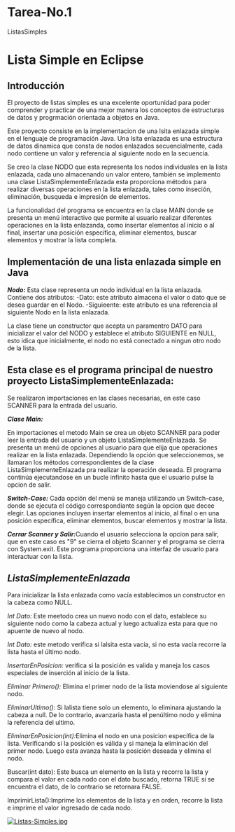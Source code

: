 # Tarea-No.1
ListasSimples
<h1>Lista Simple en Eclipse</h1>
<h2>Introducción</h2>

<p>El proyecto de listas simples es una excelente oportunidad para poder comprender y practicar de una mejor manera los conceptos de estructuras de datos y progrmación orientada a objetos en Java.</p>

<p>Este proyecto consiste en la implementacion de una lsita enlazada simple en el lenguaje de programación Java. Una lsita enlazada es una estructura de datos dinamica que consta de nodos enlazados secuencialmente, cada nodo contiene un valor y referencia al siguiente nodo en la secuencia.</p>

<p>Se creo la clase NODO que esta representa los nodos individuales en la lista enlazada, cada uno almacenando un valor entero, también se implemento una clase ListaSimplementeEnlazada esta proporciona métodos para realizar diversas operaciones en la lista enlazada, tales como inseción, eliminación, busqueda e impresión de elementos.</p>

<p>La funcionalidad del programa se encuentra en la clase MAIN donde se presenta un menú interactivo que permite al usuario realizar diferentes operaciones en la lista enlazanda, como insertar elementos al inicio o al final, insertar una posición específica, eliminar elementos, buscar elementos y mostrar la lista completa.</p>

<h2>Implementación de una lista enlazada simple en Java</h2>
<p> <em><strong>Nodo:</strong></em> Esta clase representa un nodo individual en la lista enlazada. Contiene dos atributos:
-Dato: este atributo almacena el valor o dato que se desea guardar en el Nodo.
-Siguieente: este atributo es una referencia al siguiente Nodo en la lista enlazada.</P>
<p>La clase tiene un constructor que acepta un paramentro DATO para inicializar el valor del NODO y establece el atributo SIGUIENTE en NULL, esto idica que inicialmente, el nodo no está conectado a ningun otro nodo de la lista.</p>

<h2>Esta clase es el programa principal de nuestro proyecto ListaSimplementeEnlazada:</h2>
<p>Se realizaron importaciones en las clases necesarias, en este caso SCANNER para la entrada del usuario.</p>
<p><em><strong>Clase Main:</strong></em></p>
<p>En importaciones el metodo Main se crea un objeto SCANNER para poder leer la entrada del usuario y un objeto ListaSimplementeEnlazada.
Se presenta un menú de opciones al usuario para que elija que operaciones realizar en la lista enlazada.
Dependiendo la opción que seleccionemos, se llamaran los métodos correspondientes de la clase ListaSimplementeEnlazada pra realizar la operación deseada. El programa continúa ejecutandose en un bucle infinito hasta que el usuario pulse la opcion de salir.</p>

<p><em><strong>Switch-Case:</strong></em> Cada opción del menú se maneja utilizando un Switch-case, donde se ejecuta el código correspondiante según la opcion que decee elegir. Las opciones incluyen insertar elementos al inicio, al final o en una posición específica, eliminar elementos, buscar elementos y mostrar la lista.</p>

<p><em><strong>Cerrar Scanner y Salir:</strong></em>Cuando el usuario selecciona la opcion para salir, que en este caso es "9" se cierra el objeto Scanner y el programa se cierra con System.exit. Este programa proporciona una interfaz de usuario para interactuar con la lista. </p>

<h2><em><string>ListaSimplementeEnlazada</string></em></h2>

<p>Para inicializar la lista enlazada como vacía establecimos un constructor en la cabeza como NULL.</p>
<p><em><string>Int Dato:</string></em> Este meetodo crea un nuevo nodo con el dato, establece su siguiente nodo como la cabeza actual y luego actualiza esta para que no apuente de nuevo al nodo.</p>
<p><em><string>Int Dato:</string></em> este metodo verifica si lalsita esta vacía, si no esta vacía recorre la lista hasta el último nodo.
</p>
<p><em><string>InsertarEnPosicion:</string></em> verifica si la posición es valida y maneja los casos especiales de inserción al inicio de la lista.</p>
<p><em><string>Eliminar Primero():</string></em> Elimina el primer nodo de la lista moviendose al siguiente nodo.</p>

<p><em><string>EliminarUltimo():</string></em> Si lalista tiene solo un elemento, lo eliminara ajustando la cabeza a null. De lo contrario, avanzaria hasta el penúltimo nodo y elimina la referencia del ultimo.</p>

<p><em><string>EliminarEnPosicion(int):</string></em>Elimina el nodo en una posicion específica de la lista. Verificando si la posición es válida y si maneja la eliminación del primer nodo. Luego esta avanza hasta la posición deseada y elimina el nodo.</p>
<p><string>Buscar(int dato):</string> Este busca un elemento en la lista y recorre la lista y compara el valor en cada nodo con el dato buscado, retorna TRUE si se encuentra el dato, de lo contrario se retornara FALSE.</p>

<P><string>ImprimirLista():</string>Imprime los elementos de la lista y en orden, recorre la lista e imprime el valor ingresado de cada nodo.</P>

[![Listas-Simples.jpg](https://i.postimg.cc/BvHK39zr/Listas-Simples.jpg)](https://postimg.cc/nsVzK5p2)

